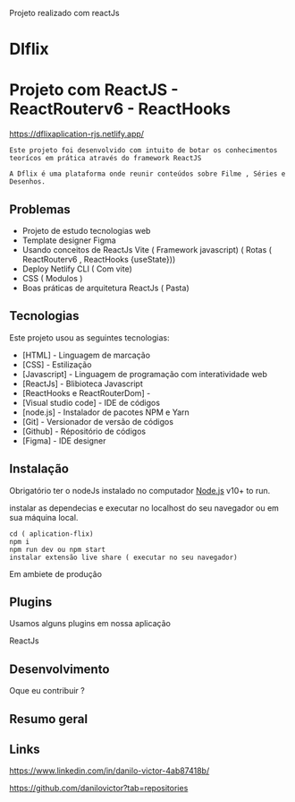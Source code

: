 Projeto realizado com reactJs


# Dlflix

# Projeto com ReactJS - ReactRouterv6 - ReactHooks

https://dflixaplication-rjs.netlify.app/

    Este projeto foi desenvolvido com intuito de botar os conhecimentos teorícos em prática através do framework ReactJS
     
    A Dflix é uma plataforma onde reunir conteúdos sobre Filme , Séries e Desenhos.



## Problemas

- Projeto de estudo tecnologias web
- Template designer Figma
- Usando conceitos de ReactJs Vite ( Framework javascript) ( Rotas ( ReactRouterv6 , ReactHooks {useState}))
- Deploy Netlify CLI ( Com vite)
- CSS ( Modulos )
- Boas práticas de arquitetura ReactJs ( Pasta)





## Tecnologias

Este projeto usou as seguintes tecnologias:

- [HTML] - Linguagem de marcação
- [CSS] - Estilização
- [Javascript] - Linguagem de programação com interatividade web
- [ReactJs] - Blibioteca Javascript
- [ReactHooks e ReactRouterDom] - 
- [Visual studio code] - IDE de códigos
- [node.js] - Instalador de pacotes NPM e Yarn
- [Git] - Versionador de  versão de códigos
- [Github] - Répositório de códigos
- [Figma] - IDE designer



## Instalação

Obrigatório ter o nodeJs instalado no computador [Node.js](https://nodejs.org/) v10+ to run.

instalar as dependecias e executar no localhost do seu navegador ou em sua máquina local.

```terminal
cd ( aplication-flix)
npm i
npm run dev ou npm start
instalar extensão live share ( executar no seu navegador)
```

Em ambiete de  produção


## Plugins

Usamos alguns plugins em nossa aplicação

<!-- ApexCharts -->

<!-- Bootstrap 4 -->

ReactJs

<!-- | Plugin | README |
| ------ | ------ |
| Dropbox | [plugins/dropbox/README.md][PlDb] |
| GitHub | [plugins/github/README.md][PlGh] |
| Google Drive | [plugins/googledrive/README.md][PlGd] |
| OneDrive | [plugins/onedrive/README.md][PlOd] |
| Medium | [plugins/medium/README.md][PlMe] |
| Google Analytics | [plugins/googleanalytics/README.md][PlGa] | -->

## Desenvolvimento

Oque eu contribuir ? 



## Resumo geral

## Links
https://www.linkedin.com/in/danilo-victor-4ab87418b/

https://github.com/danilovictor?tab=repositories
